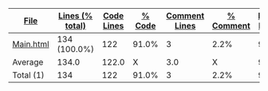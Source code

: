 
|[File](https://github.com/Agentx1943/APCSp-CreationProject/tree/main/Statistics%2Fhtml%2FNameAscending.md%2F)|[Lines (% total)](https://github.com/Agentx1943/APCSp-CreationProject/tree/main/Statistics%2Fhtml%2FLinesDescending.md%2F)|[Code Lines](https://github.com/Agentx1943/APCSp-CreationProject/tree/main/Statistics%2Fhtml%2FCodeDescending.md%2F)|[% Code](https://github.com/Agentx1943/APCSp-CreationProject/tree/main/Statistics%2Fhtml%2FProportionCodeDescending.md%2F)|[Comment Lines](https://github.com/Agentx1943/APCSp-CreationProject/tree/main/Statistics%2Fhtml%2FCommentsDescending.md%2F)|[% Comment](https://github.com/Agentx1943/APCSp-CreationProject/tree/main/Statistics%2Fhtml%2FProportionCommentsAscending.md%2F)|[Blank Lines](https://github.com/Agentx1943/APCSp-CreationProject/tree/main/Statistics%2Fhtml%2FBlanksDescending.md%2F)|[% Blank](https://github.com/Agentx1943/APCSp-CreationProject/tree/main/Statistics%2Fhtml%2FProportionBlanksDescending.md%2F)|
| --- | --- | --- | --- | --- | --- | --- | --- |
|[Main.html](https://github.com/Agentx1943/APCSp-CreationProject/tree/main/Main.html)|134 (100.0%)|122|91.0%|3|2.2%|9|6.7%|
|Average |134.0|122.0|X|3.0|X|9.0|X|
|Total (1)|134|122|91.0%|3| 2.2%|9|6.7%|
